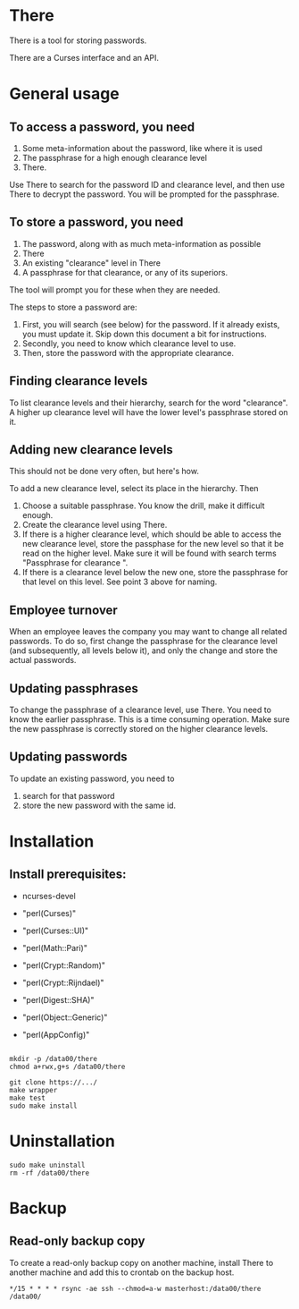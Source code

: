 # There

There is a tool for storing passwords.

There are a Curses interface and an API.

# General usage

## To access a password, you need

1. Some meta-information about the password, like where it is used
2. The passphrase for a high enough clearance level
3. There.

Use There to search for the password ID and clearance level, and then use 
There to decrypt the password. You will be prompted for the passphrase.

## To store a password, you need 

1. The password, along with as much meta-information as possible
2. There
3. An existing "clearance" level in There
4. A passphrase for that clearance, or any of its superiors.

The tool will prompt you for these when they are needed.

The steps to store a password are:
1. First, you will search (see below) for the password. If it already exists,
   you must update it. Skip down this document a bit for instructions. 
2. Secondly, you need to know which clearance level to use.
3. Then, store the password with the appropriate clearance.

## Finding clearance levels

To list clearance levels and their hierarchy, search for the word "clearance".
A higher up clearance level will have the lower level's passphrase stored on
it.

## Adding new clearance levels 

This should not be done very often, but here's how.

To add a new clearance level, select its place in the hierarchy. Then
1. Choose a suitable passphrase. You know the drill, make it difficult enough.
2. Create the clearance level using There.
3. If there is a higher clearance level, which should be able to access the
   new clearance level, store the passphase for the new level so that it
   be read on the higher level. Make sure it will be found with search terms
   "Passphrase for clearance <clearance name goes here>".
4. If there is a clearance level below the new one, store the passphrase for
   that level on this level. See point 3 above for naming.

## Employee turnover

When an employee leaves the company you may want to change all related 
passwords. To do so, first change the passphrase for the clearance level
(and subsequently, all levels below it), and only the change and store the 
actual passwords.

## Updating passphrases

To change the passphrase of a clearance level, use There. You need to know 
the earlier passphrase. This is a time consuming operation. Make sure
the new passphrase is correctly stored on the higher clearance levels.

## Updating passwords

To update an existing password, you need to
1. search for that password
2. store the new password with the same id.


# Installation

## Install prerequisites:

  * ncurses-devel

  * "perl(Curses)"
  * "perl(Curses::UI)"
  * "perl(Math::Pari)"
  * "perl(Crypt::Random)"
  * "perl(Crypt::Rijndael)"
  * "perl(Digest::SHA)"
  * "perl(Object::Generic)"
  * "perl(AppConfig)"


```shell

mkdir -p /data00/there
chmod a+rwx,g+s /data00/there

git clone https://.../
make wrapper
make test
sudo make install
```

# Uninstallation

```shell
sudo make uninstall
rm -rf /data00/there
```

# Backup

## Read-only backup copy

To create a read-only backup copy on another machine, install There to
another machine and add this to crontab on the backup host.

```
*/15 * * * * rsync -ae ssh --chmod=a-w masterhost:/data00/there /data00/
```
